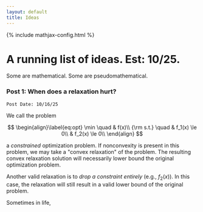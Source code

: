 ```yaml
---
layout: default
title: Ideas
---
```

{% include mathjax-config.html %}

# A running list of ideas. Est: 10/25.

Some are mathematical. Some are pseudomathematical.

### Post 1: When does a relaxation hurt?
`Post Date: 10/16/25`

We call the problem

$$
\begin{align}\label{eq:opt}
\min \quad & f(x)\\
{\rm s.t.} \quad & f_1(x) \le 0\\
                 & f_2(x) \le 0\\
\end{align}
$$ 

a *constrained* optimization problem. If nonconvexity is present in this problem, we may take a "convex relaxation" of the problem. The resulting convex relaxation solution will necessarily lower bound the original optimization problem.

Another valid relaxation is to *drop a constraint entirely* (e.g., $f_2(x)$). In this case, the relaxation will still result in a valid lower bound of the original problem. 

Sometimes in life,  
